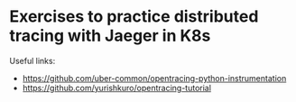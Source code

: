 # Exercises to practice distributed tracing with Jaeger in K8s

Useful links:
  - https://github.com/uber-common/opentracing-python-instrumentation
  - https://github.com/yurishkuro/opentracing-tutorial